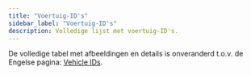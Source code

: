 ```yaml
---
title: "Voertuig‑ID's"
sidebar_label: "Voertuig‑ID's"
description: Volledige lijst met voertuig‑ID's.
---
```


De volledige tabel met afbeeldingen en details is onveranderd t.o.v. de Engelse pagina: [Vehicle IDs](/docs/scripting/resources/vehicleid).


